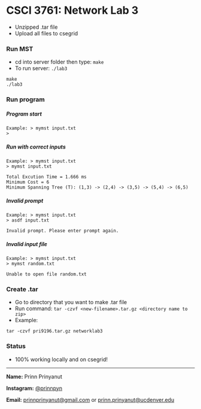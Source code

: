 # CSCI 3761: Network Lab 3

- Unzipped .tar file
- Upload all files to csegrid

### Run MST

- cd into server folder then type: `make` 
- To run server: `./lab3`

```
make
./lab3
```

### Run program

##### Program start
```
Example: > mymst input.txt
> 
```

##### Run with correct inputs
```
Example: > mymst input.txt
> mymst input.txt

Total Excution Time = 1.666 ms
Minimum Cost = 6
Minimum Spanning Tree (T): (1,3) -> (2,4) -> (3,5) -> (5,4) -> (6,5)

```

##### Invalid prompt
```
Example: > mymst input.txt
> asdf input.txt

Invalid prompt. Please enter prompt again.
```

##### Invalid input file
```
Example: > mymst input.txt
> mymst random.txt

Unable to open file random.txt
```

### Create .tar

- Go to directory that you want to make .tar file
- Run command: `tar -czvf <new-filename>.tar.gz <directory name to zip>`
- Example:

```
tar -czvf pri9196.tar.gz networklab3
```


### Status

- 100% working locally and on csegrid!


---


**Name:** Prinn Prinyanut

**Instagram:** [@prinnpyn](https://www.instagram.com/prinnpyn)

**Email:** prinnprinyanut@gmail.com or prinn.prinyanut@ucdenver.edu
